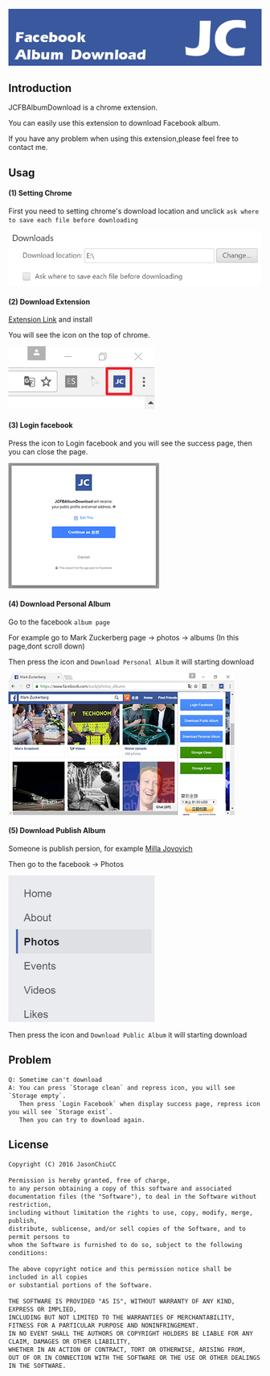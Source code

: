[![JCFB Album Download](https://github.com/JasonChiuCC/JCFBAlbumDownload/blob/master/image/logo.png "JCFBAlbumDownload")](https://github.com/JasonChiuCC/JCFBAlbumDownload)

## Introduction

JCFBAlbumDownload is a chrome extension.

You can easily use this extension to download Facebook album.

If you have any problem when using this extension,please feel free to contact me.

## Usag

#### (1) Setting Chrome

First you need to setting chrome's download location and unclick `ask where to save each file before downloading`

[![image3](https://github.com/JasonChiuCC/JCFBAlbumDownload/blob/master/image/image3.png "image3")](https://github.com/JasonChiuCC/JCFBAlbumDownload)

#### (2) Download Extension

[Extension Link](https://chrome.google.com/webstore/detail/jc-facebook-album-downloa/jeponbopcmlgdnbkdmpnbhggmbhcpojp) and install

You will see the icon on the top of chrome.

[![image1](https://github.com/JasonChiuCC/JCFBAlbumDownload/blob/master/image/image1.png "image1")](https://github.com/JasonChiuCC/JCFBAlbumDownload)

#### (3) Login facebook

Press the icon to Login facebook and you will see the success page, then you can close the page.

[![image2](https://github.com/JasonChiuCC/JCFBAlbumDownload/blob/master/image/image2.png "image1")](https://github.com/JasonChiuCC/JCFBAlbumDownload)

#### (4) Download Personal Album

Go to the facebook `album page`

For example go to Mark Zuckerberg page -> photos -> albums (In this page,dont scroll down)

Then press the icon and `Download Personal Album` it will starting download

[![image4](https://github.com/JasonChiuCC/JCFBAlbumDownload/blob/master/image/image4.png "image4")](https://github.com/JasonChiuCC/JCFBAlbumDownload)

#### (5) Download Publish Album

Someone is publish persion, for example [Milla Jovovich](https://www.facebook.com/pg/MillaJovovich/photos/?ref=page_internal)

Then go to the facebook -> Photos

[![image5](https://github.com/JasonChiuCC/JCFBAlbumDownload/blob/master/image/image5.png "image5")](https://github.com/JasonChiuCC/JCFBAlbumDownload)

Then press the icon and `Download Public Album` it will starting download


## Problem
```
Q: Sometime can't download 
A: You can press `Storage clean` and repress icon, you will see `Storage empty`.
   Then press `Login Facebook` when display success page, repress icon you will see `Storage exist`.
   Then you can try to download again.
```   

## License

```
Copyright (C) 2016 JasonChiuCC

Permission is hereby granted, free of charge, 
to any person obtaining a copy of this software and associated 
documentation files (the "Software"), to deal in the Software without restriction, 
including without limitation the rights to use, copy, modify, merge, publish, 
distribute, sublicense, and/or sell copies of the Software, and to permit persons to 
whom the Software is furnished to do so, subject to the following conditions:

The above copyright notice and this permission notice shall be included in all copies 
or substantial portions of the Software.

THE SOFTWARE IS PROVIDED "AS IS", WITHOUT WARRANTY OF ANY KIND, EXPRESS OR IMPLIED, 
INCLUDING BUT NOT LIMITED TO THE WARRANTIES OF MERCHANTABILITY, 
FITNESS FOR A PARTICULAR PURPOSE AND NONINFRINGEMENT. 
IN NO EVENT SHALL THE AUTHORS OR COPYRIGHT HOLDERS BE LIABLE FOR ANY CLAIM, DAMAGES OR OTHER LIABILITY, 
WHETHER IN AN ACTION OF CONTRACT, TORT OR OTHERWISE, ARISING FROM, 
OUT OF OR IN CONNECTION WITH THE SOFTWARE OR THE USE OR OTHER DEALINGS IN THE SOFTWARE.
```
